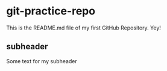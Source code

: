 # git-practice-repo

This is the README.md file of my first GitHub Repository. Yey!

## subheader

Some text for my subheader
